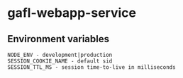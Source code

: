 # gafl-webapp-service

## Environment variables
```
NODE_ENV - development|production
SESSION_COOKIE_NAME - default sid
SESSION_TTL_MS - session time-to-live in milliseconds
```
